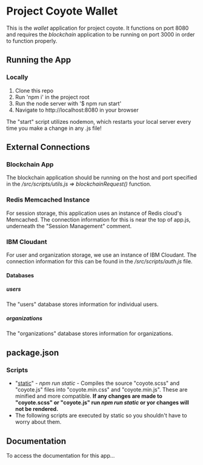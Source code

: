 # Project Coyote Wallet
This is the <i>wallet</i> application for project coyote. It functions on
port 8080 and requires the <i>blockchain</i> application to be running on
port 3000 in order to function properly.

## Running the App
### Locally
1. Clone this repo
2. Run 'npm i' in the project root
3. Run the node server with '$ npm run start'
4. Navigate to http://localhost:8080 in your browser

The "start" script utilizes nodemon, which restarts your local server
every time you make a change in any .js file!

## External Connections
### Blockchain App
The blockchain application should be running on the host and port specified
in the <i>/src/scripts/utils.js => blockchainRequest()</i> function.
### Redis Memcached Instance
For session storage, this application uses an instance of Redis cloud's
Memcached. The connection information for this is near the top of app.js,
underneath the "Session Management" comment.
### IBM Cloudant
For user and organization storage, we use an instance of IBM Cloudant. The
connection information for this can be found in the <i>/src/scripts/auth.js</i>
file.
#### Databases
##### users
The "users" database stores information for individual users.
##### organizations
The "organizations" database stores information for organizations.

## package.json
### Scripts
- "<u>static</u>" - <i>npm run static</i> - Compiles the source "coyote.scss" and "coyote.js"
files into "coyote.min.css" and "coyote.min.js". These are minified and more compatible.
<b>If any changes are made to "coyote.scss" or "coyote.js" run <i>npm run static</i> or yor changes
will not be rendered.</b>
- The following scripts are executed by static so you shouldn't have to worry about them.

## Documentation
To access the documentation for this app...